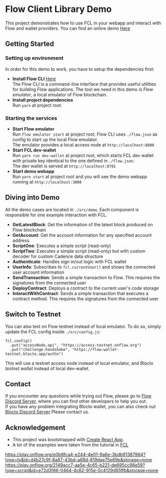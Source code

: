 # Flow Client Library Demo

This project demonstrates how to use FCL in your webapp and interact with Flow and wallet providers.
You can find an online demo [Here](https://fcl-demo.netlify.app/)

## Getting Started

### Setting up environment

In order for this demo to work, you have to setup the dependencies first:

- **Install Flow CLI** [Here](https://docs.onflow.org/flow-cli/install/)  
  The Flow CLI is a command-line interface that provides useful utilities for building Flow applications. The tool we need in this demo is _Flow emulator_, a local emulator of Flow blockchain.
- **Install project dependencies**  
  Run `yarn` at project root.

### Starting the services

- **Start Flow emulator**  
  Run `flow emulator start` at project root. Flow CLI uses `./flow.json` as config to start up the local Flow emulator.  
  The emulator provides a local access node at `http://localhost:8080`
- **Start FCL dev-wallet**  
  Run `yarn run dev-wallet` at project root, which starts FCL dev wallet with private key identical to the one defined in `./flow.json`.  
  The dev wallet is served at `http://localhost:8701`
- **Start demo webapp**  
  Run `yarn start` at project root and you will see the demo webapp running at `http://localhost:3000`

## Diving into Demo

All the demo cases are located in `./src/demo`. Each component is responsible for one example interaction with FCL.

- **GetLatestBlock**: Get the information of the latest block produced on Flow blockchain
- **GetAccount**: Get the account information for any specified account address
- **ScriptOne**: Executes a simple script (read-only)
- **ScriptTwo**: Executes a simple script (read-only) but with custom decoder for custom Cadence data structure
- **Authenticate**: Handles sign in/out logic with FCL wallet
- **UserInfo**: Subscribes to `fcl.currentUser()` and shows the connected user account information
- **SendTransaction**: Sends a simple transaction to Flow. This requires the signatures from the connected user
- **DeployContract**: Deploys a contract to the current user's code storage
- **InteractWithContract**: Sends a simple transaction that executes a contract method. This requires the signatures from the connected user

## Switch to Testnet

You can also test on Flow testnet instead of local emulator. To do so, simply update the FCL config inside `./src/config.js`:

```
fcl.config()
  .put("accessNode.api", "https://access-testnet.onflow.org")
  .put("challenge.handshake", "https://flow-wallet-testnet.blocto.app/authn")
```

This will use a testnet access node instead of local emulator, and _Blocto testnet wallet_ instead of local dev-wallet.

## Contact

If you encounter any questions while trying out Flow, please go to [Flow Discord Server](https://discord.gg/SEJtd32), where you can find other developers to help you out.  
If you have any problem integrating Blocto wallet, you can also check out [Blocto Discord Server](https://discord.gg/Y2sfssn)
Please contact us.

## Acknowledgement

- This project was bootstrapped with [Create React App](https://github.com/facebook/create-react-app).
- A lot of the examples were taken from the tutorial in [FCL](https://github.com/onflow/flow-js-sdk/tree/master/packages/fcl)

https://play.onflow.org/e0b8fca4-e244-4e01-9a6e-3bdb91387984?type=tx&id=d4b27c9f-8a87-43bd-a68d-819dae75e69e&storage=none
https://play.onflow.org/2149acc7-aa5e-4c65-b221-de695cc98e59?type=script&id=e72d3f86-0464-4c62-915e-0c4129d85ffb&storage=none
